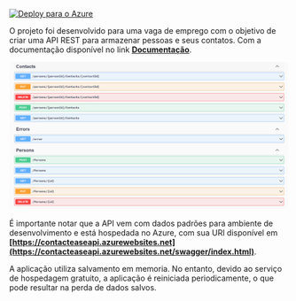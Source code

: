 [![Deploy para o Azure](https://github.com/thaylorz/contact-ease-api/actions/workflows/azure-deploy.yml/badge.svg)](https://github.com/thaylorz/contact-ease-api/actions/workflows/azure-deploy.yml)

O projeto foi desenvolvido para uma vaga de emprego com o objetivo de criar uma API REST para armazenar pessoas e seus contatos. Com a documentação disponível no link **[Documentação](https://contacteaseapi.azurewebsites.net/swagger/index.html)**.

![APIDOC](assets/apidoc.png)

É importante notar que a API vem com dados padrões para ambiente de desenvolvimento e está hospedada no Azure, com sua URI disponível em **[https://contacteaseapi.azurewebsites.net](https://contacteaseapi.azurewebsites.net/swagger/index.html)**.

A aplicação utiliza salvamento em memoria. No entanto, devido ao serviço de hospedagem gratuito, a aplicação é reiniciada periodicamente, o que pode resultar na perda de dados salvos.
